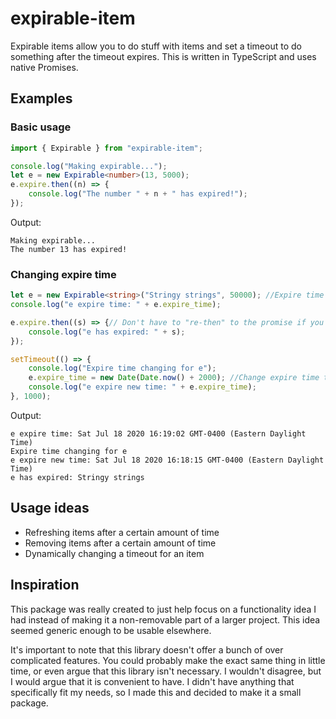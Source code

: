 # expirable-item

Expirable items allow you to do stuff with items and set a timeout to do something after the timeout expires.
This is written in TypeScript and uses native Promises. 

## Examples

### Basic usage

```typescript
import { Expirable } from "expirable-item";

console.log("Making expirable...");
let e = new Expirable<number>(13, 5000);
e.expire.then((n) => {
    console.log("The number " + n + " has expired!");
});
```

Output:
```
Making expirable...
The number 13 has expired!
```

### Changing expire time

```typescript
let e = new Expirable<string>("Stringy strings", 50000); //Expire time is 50 seconds
console.log("e expire time: " + e.expire_time);

e.expire.then((s) => {// Don't have to "re-then" to the promise if you change expire time
    console.log("e has expired: " + s);
});

setTimeout(() => {
    console.log("Expire time changing for e");
    e.expire_time = new Date(Date.now() + 2000); //Change expire time to 2 seconds from the moment this line runs, instead of 50 initially
    console.log("e expire new time: " + e.expire_time);
}, 1000);
```

Output:
```
e expire time: Sat Jul 18 2020 16:19:02 GMT-0400 (Eastern Daylight Time)
Expire time changing for e
e expire new time: Sat Jul 18 2020 16:18:15 GMT-0400 (Eastern Daylight Time)
e has expired: Stringy strings
```

## Usage ideas
- Refreshing items after a certain amount of time
- Removing items after a certain amount of time
- Dynamically changing a timeout for an item

## Inspiration

This package was really created to just help focus on a functionality idea I had instead of making it a non-removable part of a larger project. This idea seemed generic enough to be usable elsewhere.

It's important to note that this library doesn't offer a bunch of over complicated features. You could probably make the exact same thing in little time, or even argue that this library isn't necessary. I wouldn't disagree, but I would argue that it is convenient to have. I didn't have anything that specifically fit my needs, so I made this and decided to make it a small package.
